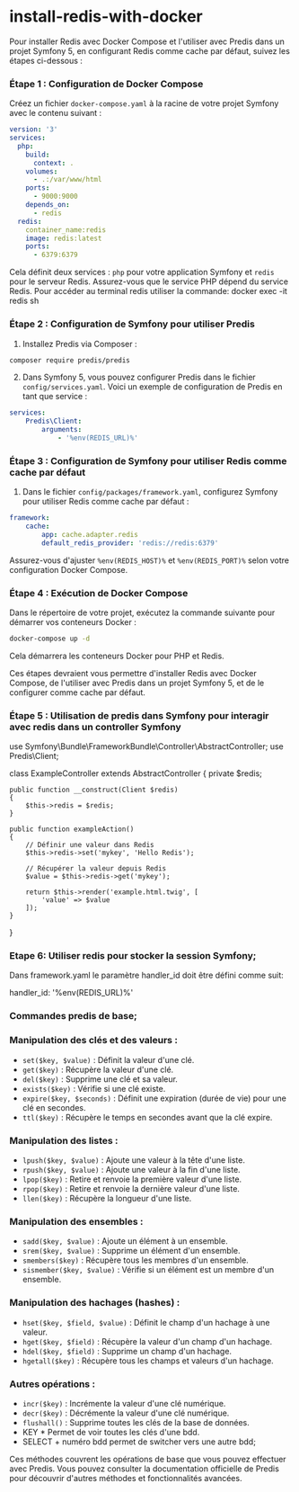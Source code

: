 # install-redis-with-docker
Pour installer Redis avec Docker Compose et l'utiliser avec Predis dans un projet Symfony 5, en configurant Redis comme cache par défaut, suivez les étapes ci-dessous :

### Étape 1 : Configuration de Docker Compose

Créez un fichier `docker-compose.yaml` à la racine de votre projet Symfony avec le contenu suivant :

```yaml
version: '3'
services:
  php:
    build:
      context: .
    volumes:
      - .:/var/www/html
    ports:
      - 9000:9000
    depends_on:
      - redis
  redis:
    container_name:redis
    image: redis:latest
    ports:
      - 6379:6379
```

Cela définit deux services : `php` pour votre application Symfony et `redis` pour le serveur Redis. Assurez-vous que le service PHP dépend du service Redis.
Pour accéder au terminal redis utiliser la commande: docker exec -it redis sh

### Étape 2 : Configuration de Symfony pour utiliser Predis

1. Installez Predis via Composer :

```bash
composer require predis/predis
```

2. Dans Symfony 5, vous pouvez configurer Predis dans le fichier `config/services.yaml`. Voici un exemple de configuration de Predis en tant que service :

```yaml
services:
    Predis\Client:
        arguments:
            - '%env(REDIS_URL)%'
```

### Étape 3 : Configuration de Symfony pour utiliser Redis comme cache par défaut

1. Dans le fichier `config/packages/framework.yaml`, configurez Symfony pour utiliser Redis comme cache par défaut :

```yaml
framework:
    cache:
        app: cache.adapter.redis
        default_redis_provider: 'redis://redis:6379'
```

Assurez-vous d'ajuster `%env(REDIS_HOST)%` et `%env(REDIS_PORT)%` selon votre configuration Docker Compose.

### Étape 4 : Exécution de Docker Compose

Dans le répertoire de votre projet, exécutez la commande suivante pour démarrer vos conteneurs Docker :

```bash
docker-compose up -d
```

Cela démarrera les conteneurs Docker pour PHP et Redis.

Ces étapes devraient vous permettre d'installer Redis avec Docker Compose, de l'utiliser avec Predis dans un projet Symfony 5, et de le configurer comme cache par défaut.

### Étape 5 : Utilisation de predis dans Symfony pour interagir avec redis dans un controller Symfony

use Symfony\Bundle\FrameworkBundle\Controller\AbstractController;
use Predis\Client;

class ExampleController extends AbstractController
{
    private $redis;

    public function __construct(Client $redis)
    {
        $this->redis = $redis;
    }

    public function exampleAction()
    {
        // Définir une valeur dans Redis
        $this->redis->set('mykey', 'Hello Redis');

        // Récupérer la valeur depuis Redis
        $value = $this->redis->get('mykey');

        return $this->render('example.html.twig', [
            'value' => $value
        ]);
    }
}

### Etape 6: Utiliser redis pour stocker la session Symfony;
Dans framework.yaml le paramètre handler_id doit être défini comme suit:

handler_id: '%env(REDIS_URL)%'

### Commandes predis de base;

### Manipulation des clés et des valeurs :

- `set($key, $value)` : Définit la valeur d'une clé.
- `get($key)` : Récupère la valeur d'une clé.
- `del($key)` : Supprime une clé et sa valeur.
- `exists($key)` : Vérifie si une clé existe.
- `expire($key, $seconds)` : Définit une expiration (durée de vie) pour une clé en secondes.
- `ttl($key)` : Récupère le temps en secondes avant que la clé expire.

### Manipulation des listes :

- `lpush($key, $value)` : Ajoute une valeur à la tête d'une liste.
- `rpush($key, $value)` : Ajoute une valeur à la fin d'une liste.
- `lpop($key)` : Retire et renvoie la première valeur d'une liste.
- `rpop($key)` : Retire et renvoie la dernière valeur d'une liste.
- `llen($key)` : Récupère la longueur d'une liste.

### Manipulation des ensembles :

- `sadd($key, $value)` : Ajoute un élément à un ensemble.
- `srem($key, $value)` : Supprime un élément d'un ensemble.
- `smembers($key)` : Récupère tous les membres d'un ensemble.
- `sismember($key, $value)` : Vérifie si un élément est un membre d'un ensemble.

### Manipulation des hachages (hashes) :

- `hset($key, $field, $value)` : Définit le champ d'un hachage à une valeur.
- `hget($key, $field)` : Récupère la valeur d'un champ d'un hachage.
- `hdel($key, $field)` : Supprime un champ d'un hachage.
- `hgetall($key)` : Récupère tous les champs et valeurs d'un hachage.

### Autres opérations :

- `incr($key)` : Incrémente la valeur d'une clé numérique.
- `decr($key)` : Décrémente la valeur d'une clé numérique.
- `flushall()` : Supprime toutes les clés de la base de données.
- KEY * Permet de voir toutes les clés d'une bdd.
- SELECT + numéro bdd permet de switcher vers une autre bdd;

Ces méthodes couvrent les opérations de base que vous pouvez effectuer avec Predis. Vous pouvez consulter la documentation officielle de Predis pour découvrir d'autres méthodes et fonctionnalités avancées.
       

